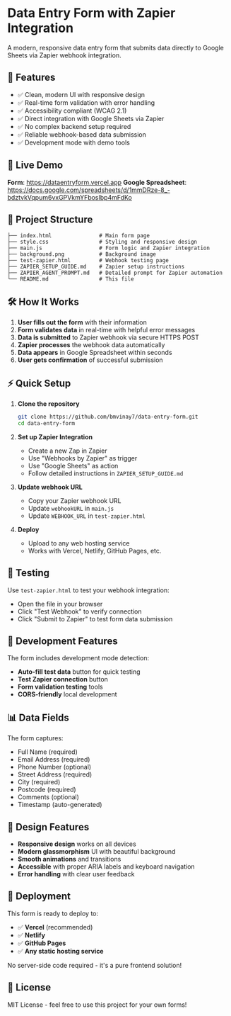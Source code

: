 # Data Entry Form with Zapier Integration

A modern, responsive data entry form that submits data directly to Google Sheets via Zapier webhook integration.

## 🚀 Features

- ✅ Clean, modern UI with responsive design
- ✅ Real-time form validation with error handling
- ✅ Accessibility compliant (WCAG 2.1)
- ✅ Direct integration with Google Sheets via Zapier
- ✅ No complex backend setup required
- ✅ Reliable webhook-based data submission
- ✅ Development mode with demo tools

## 🎯 Live Demo

**Form**: https://dataentryform.vercel.app
**Google Spreadsheet**: https://docs.google.com/spreadsheets/d/1mmDRze-8_-bdztvkVqpum6vxGPVkmYFbosIbp4mFdKo

## 📁 Project Structure

```
├── index.html               # Main form page
├── style.css                # Styling and responsive design  
├── main.js                  # Form logic and Zapier integration
├── background.png           # Background image
├── test-zapier.html         # Webhook testing page
├── ZAPIER_SETUP_GUIDE.md    # Zapier setup instructions
├── ZAPIER_AGENT_PROMPT.md   # Detailed prompt for Zapier automation
└── README.md                # This file
```

## 🛠️ How It Works

1. **User fills out the form** with their information
2. **Form validates data** in real-time with helpful error messages
3. **Data is submitted** to Zapier webhook via secure HTTPS POST
4. **Zapier processes** the webhook data automatically
5. **Data appears** in Google Spreadsheet within seconds
6. **User gets confirmation** of successful submission

## ⚡ Quick Setup

1. **Clone the repository**
   ```bash
   git clone https://github.com/bmvinay7/data-entry-form.git
   cd data-entry-form
   ```

2. **Set up Zapier Integration**
   - Create a new Zap in Zapier
   - Use "Webhooks by Zapier" as trigger
   - Use "Google Sheets" as action
   - Follow detailed instructions in `ZAPIER_SETUP_GUIDE.md`

3. **Update webhook URL**
   - Copy your Zapier webhook URL
   - Update `webhookURL` in `main.js`
   - Update `WEBHOOK_URL` in `test-zapier.html`

4. **Deploy**
   - Upload to any web hosting service
   - Works with Vercel, Netlify, GitHub Pages, etc.

## 🧪 Testing

Use `test-zapier.html` to test your webhook integration:
- Open the file in your browser
- Click "Test Webhook" to verify connection
- Click "Submit to Zapier" to test form data submission

## 🔧 Development Features

The form includes development mode detection:
- **Auto-fill test data** button for quick testing
- **Test Zapier connection** button
- **Form validation testing** tools
- **CORS-friendly** local development

## 📊 Data Fields

The form captures:
- Full Name (required)
- Email Address (required)
- Phone Number (optional)
- Street Address (required)
- City (required)
- Postcode (required)
- Comments (optional)
- Timestamp (auto-generated)

## 🎨 Design Features

- **Responsive design** works on all devices
- **Modern glassmorphism** UI with beautiful background
- **Smooth animations** and transitions
- **Accessible** with proper ARIA labels and keyboard navigation
- **Error handling** with clear user feedback

## 🚀 Deployment

This form is ready to deploy to:
- ✅ **Vercel** (recommended)
- ✅ **Netlify**
- ✅ **GitHub Pages**
- ✅ **Any static hosting service**

No server-side code required - it's a pure frontend solution!

## 📝 License

MIT License - feel free to use this project for your own forms!